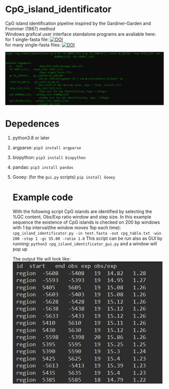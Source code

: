 # CpG_island_identificator

CpG island identification pipeline inspired by the  Gardiner-Garden and Frommer (1987) method   
Windows grafical user interface standalone programs are avaliable here:   
for 1 single-fasta file: [![DOI](https://zenodo.org/badge/DOI/10.5281/zenodo.5806729.svg)](https://doi.org/10.5281/zenodo.5806729)  
for many single-fasta files: [![DOI](https://zenodo.org/badge/DOI/10.5281/zenodo.5807776.svg)](https://doi.org/10.5281/zenodo.5807776)

![](img/arguments.png) 

# **Depedences**

1. python3.8 or later

2. argparse: `pip3 install argparse`  

3. biopython: `pip3 install biopython`

4. pandas: `pip3 install pandas`  

5. Gooey: (for the `gui.py` scripts) `pip install Gooey`
   
   # **Example code**
   
   With the following script CpG islands are identified by selecting the %GC content, Obs/Exp ratio  window and step size. In this example sequence the existence of CpG islands is checked on 200 bp windows with 1 bp interval(the window moves 1bp each time):                     
   `cpg_island_identificator.py -in test.fasta -out cpg_table.txt -win 200 -step 1 -gc 55.00 -ratio 1.0`
   This script can be run also as GUI by running: `python3 cpg_island_identificator_gui.py` and a window will pop up                                                      
   
   The output file will look like:   
   ![](img/example.png)
